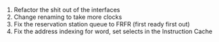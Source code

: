 1. Refactor the shit out of the interfaces
2. Change renaming to take more clocks
3. Fix the reservation station queue to FRFR (first ready first out)
4. Fix the address indexing for word, set selects in the Instruction Cache
